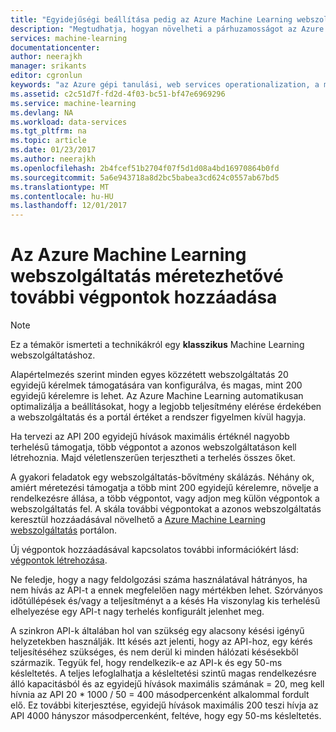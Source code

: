 ```yaml
---
title: "Egyidejűségi beállítása pedig az Azure Machine Learning webszolgáltatás növelése |} Microsoft Docs"
description: "Megtudhatja, hogyan növelheti a párhuzamosságot az Azure Machine Learning webszolgáltatás további végpontok hozzáadásával."
services: machine-learning
documentationcenter: 
author: neerajkh
manager: srikants
editor: cgronlun
keywords: "az Azure gépi tanulási, web services operationalization, a méretezés, a végponthoz, egyidejűségi beállítása"
ms.assetid: c2c51d7f-fd2d-4f03-bc51-bf47e6969296
ms.service: machine-learning
ms.devlang: NA
ms.workload: data-services
ms.tgt_pltfrm: na
ms.topic: article
ms.date: 01/23/2017
ms.author: neerajkh
ms.openlocfilehash: 2b4fcef51b2704f07f5d1d08a4bd16970864b0fd
ms.sourcegitcommit: 5a6e943718a8d2bc5babea3cd624c0557ab67bd5
ms.translationtype: MT
ms.contentlocale: hu-HU
ms.lasthandoff: 12/01/2017
---
```

# <a name="scaling-an-azure-machine-learning-web-service-by-adding-additional-endpoints"></a>Az Azure Machine Learning webszolgáltatás méretezhetővé további végpontok hozzáadása
> [!NOTE]
> Ez a témakör ismerteti a technikákról egy **klasszikus** Machine Learning webszolgáltatáshoz. 
> 
> 

Alapértelmezés szerint minden egyes közzétett webszolgáltatás 20 egyidejű kérelmek támogatására van konfigurálva, és magas, mint 200 egyidejű kérelemre is lehet. Az Azure Machine Learning automatikusan optimalizálja a beállításokat, hogy a legjobb teljesítmény elérése érdekében a webszolgáltatás és a portál értéket a rendszer figyelmen kívül hagyja. 

Ha tervezi az API 200 egyidejű hívások maximális értéknél nagyobb terhelésű támogatja, több végpontot a azonos webszolgáltatáson kell létrehoznia. Majd véletlenszerűen terjesztheti a terhelés összes őket.

A gyakori feladatok egy webszolgáltatás-bővítmény skálázás. Néhány ok, amiért méretezési támogatja a több mint 200 egyidejű kérelemre, növelje a rendelkezésre állása, a több végpontot, vagy adjon meg külön végpontok a webszolgáltatás fel. A skála további végpontokat a azonos webszolgáltatás keresztül hozzáadásával növelhető a [Azure Machine Learning webszolgáltatás](https://services.azureml.net/) portálon.

Új végpontok hozzáadásával kapcsolatos további információkért lásd: [végpontok létrehozása](create-endpoint.md).

Ne feledje, hogy a nagy feldolgozási száma használatával hátrányos, ha nem hívás az API-t a ennek megfelelően nagy mértékben lehet. Szórványos időtúllépések és/vagy a teljesítményt a a késés Ha viszonylag kis terhelésű elhelyezése egy API-t nagy terhelés konfigurált jelenhet meg.

A szinkron API-k általában hol van szükség egy alacsony késési igényű helyzetekben használják. Itt késés azt jelenti, hogy az API-hoz, egy kérés teljesítéséhez szükséges, és nem derül ki minden hálózati késésekből származik. Tegyük fel, hogy rendelkezik-e az API-k és egy 50-ms késleltetés. A teljes lefoglalhatja a késleltetési szintű magas rendelkezésre álló kapacitásból és az egyidejű hívások maximális számának = 20, meg kell hívnia az API 20 * 1000 / 50 = 400 másodpercenként alkalommal fordult elő. Ez további kiterjesztése, egyidejű hívások maximális 200 teszi hívja az API 4000 hányszor másodpercenként, feltéve, hogy egy 50-ms késleltetés.

<!--Image references-->
[1]: ./media/scaling-webservice/machlearn-1.png
[2]: ./media/scaling-webservice/machlearn-2.png

